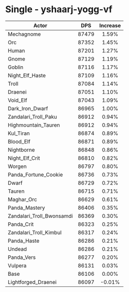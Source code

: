 # Single - yshaarj-yogg-vf
| Actor | DPS | Increase |
|---|:---:|:---:|
|Mechagnome|87479|1.59%|
|Orc|87352|1.45%|
|Human|87201|1.27%|
|Gnome|87129|1.19%|
|Goblin|87116|1.17%|
|Night_Elf_Haste|87109|1.16%|
|Troll|87084|1.14%|
|Draenei|87051|1.10%|
|Void_Elf|87043|1.09%|
|Dark_Iron_Dwarf|86965|1.00%|
|Zandalari_Troll_Paku|86912|0.94%|
|Highmountain_Tauren|86912|0.94%|
|Kul_Tiran|86874|0.89%|
|Blood_Elf|86871|0.89%|
|Nightborne|86848|0.86%|
|Night_Elf_Crit|86810|0.82%|
|Worgen|86797|0.80%|
|Panda_Fortune_Cookie|86736|0.73%|
|Dwarf|86729|0.72%|
|Tauren|86715|0.71%|
|Maghar_Orc|86629|0.61%|
|Panda_Mastery|86406|0.35%|
|Zandalari_Troll_Bwonsamdi|86369|0.30%|
|Panda_Crit|86323|0.25%|
|Zandalari_Troll_Kimbul|86317|0.24%|
|Panda_Haste|86286|0.21%|
|Undead|86286|0.21%|
|Panda_Vers|86277|0.20%|
|Vulpera|86131|0.03%|
|Base|86106|0.00%|
|Lightforged_Draenei|86097|-0.01%|
